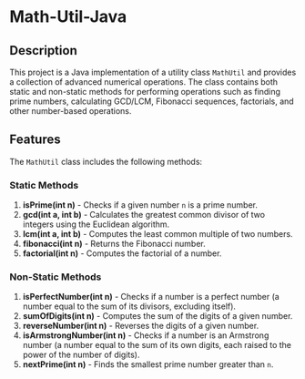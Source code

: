 # Math-Util-Java
## Description

This project is a Java implementation of a utility class `MathUtil` and provides a collection of advanced numerical operations. The class contains both static and non-static methods for performing operations such as finding prime numbers, calculating GCD/LCM, Fibonacci sequences, factorials, and other number-based operations.

## Features
The `MathUtil` class includes the following methods:
### Static Methods
1. **isPrime(int n)** - Checks if a given number `n` is a prime number.
2. **gcd(int a, int b)** - Calculates the greatest common divisor of two integers using the Euclidean algorithm.
3. **lcm(int a, int b)** - Computes the least common multiple of two numbers.
4. **fibonacci(int n)** - Returns the Fibonacci number.
5. **factorial(int n)** - Computes the factorial of a number.

### Non-Static Methods
1. **isPerfectNumber(int n)** - Checks if a number is a perfect number (a number equal to the sum of its divisors, excluding itself).
2. **sumOfDigits(int n)** - Computes the sum of the digits of a given number.
3. **reverseNumber(int n)** - Reverses the digits of a given number.
4. **isArmstrongNumber(int n)** - Checks if a number is an Armstrong number (a number equal to the sum of its own digits, each raised to the power of the number of digits).
5. **nextPrime(int n)** - Finds the smallest prime number greater than `n`.


